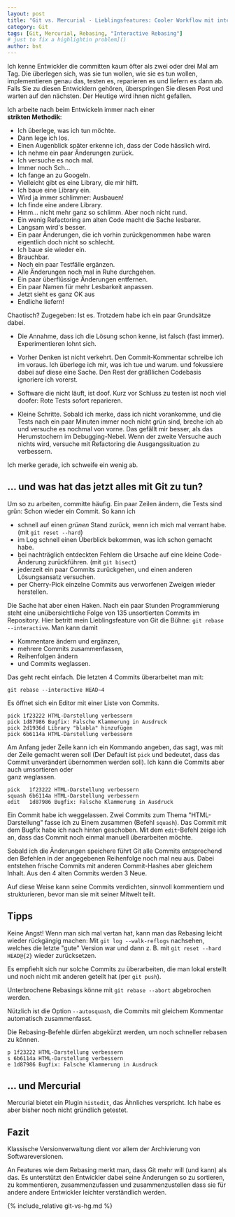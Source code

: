 ```yaml
---
layout: post
title: "Git vs. Mercurial - Lieblingsfeatures: Cooler Workflow mit interactive Rebasing (Teil 5)"
category: Git
tags: [Git, Mercurial, Rebasing, "Interactive Rebasing"]
# just to fix a highlightin problem]()
author: bst
---
```


Ich kenne Entwickler die committen kaum öfter als zwei
oder drei Mal am Tag. Die überlegen sich, was sie tun
wollen, wie sie es tun wollen, implementieren genau das,
testen es, reparieren es und liefern es dann ab.
Falls Sie zu diesen Entwicklern gehören,
überspringen Sie diesen Post und warten auf den nächsten.
Der Heutige wird ihnen nicht gefallen.

Ich arbeite nach beim Entwickeln immer nach einer  
**strikten Methodik**:

 * Ich überlege, was ich tun möchte.
 * Dann lege ich los.
 * Einen Augenblick später erkenne ich, dass der
   Code hässlich wird.
 * Ich nehme ein paar Änderungen zurück.
 * Ich versuche es noch mal.
 * Immer noch Sch...
 * Ich fange an zu Googeln.
 * Vielleicht gibt es eine Library, die mir hilft.
 * Ich baue eine Library ein.
 * Wird ja immer schlimmer: Ausbauen!
 * Ich finde eine andere Library.
 * Hmm... nicht mehr ganz so schlimm. Aber noch nicht rund.
 * Ein wenig Refactoring am alten Code
   macht die Sache lesbarer.
 * Langsam wird's besser.
 * Ein paar Änderungen, die ich vorhin zurückgenommen
   habe waren eigentlich doch nicht so schlecht.
 * Ich baue sie wieder ein.
 * Brauchbar.
 * Noch ein paar Testfälle ergänzen.
 * Alle Änderungen noch mal in Ruhe durchgehen.
 * Ein paar überflüssige Änderungen entfernen.
 * Ein paar Namen für mehr Lesbarkeit anpassen.
 * Jetzt sieht es ganz OK aus
 * Endliche liefern!

Chaotisch? Zugegeben: Ist es. Trotzdem habe ich ein paar
Grundsätze dabei.

 * Die Annahme, dass ich die Lösung schon kenne,
   ist falsch (fast immer). Experimentieren lohnt sich.

 *  Vorher Denken ist nicht verkehrt.
    Den Commit-Kommentar schreibe ich im voraus.
    Ich überlege ich mir, was ich tue und warum.
    und fokussiere dabei auf diese eine Sache.
    Den Rest der gräßlichen Codebasis ignoriere
    ich vorerst.

 *  Software die nicht läuft, ist doof.
    Kurz vor Schluss zu testen ist noch viel doofer:
    Rote Tests sofort reparieren.

 *  Kleine Schritte. Sobald ich merke, dass ich nicht
    vorankomme, und die Tests nach ein paar Minuten immer
    noch nicht grün sind,
    breche ich ab und versuche es nochmal von vorne.
    Das gefällt mir besser, als das Herumstochern im
    Debugging-Nebel. Wenn der zweite Versuche auch nichts
    wird, versuche mit Refactoring die Ausgangssituation
    zu verbessern.

Ich merke gerade, ich schweife ein wenig ab.

... und was hat das jetzt alles mit Git zu tun?
-----------------------------------------------

Um so zu arbeiten, committe häufig. Ein paar Zeilen ändern,
die Tests sind grün: Schon wieder ein Commit. So kann ich

 * schnell auf einen _grünen_ Stand zurück,
   wenn ich mich mal verrant habe. (mit `git reset --hard`)
 * im Log schnell einen Überblick bekommen,
   was ich schon gemacht habe.
 * bei nachträglich entdeckten Fehlern die
   Ursache auf eine kleine Code-Änderung zurückführen.
   (mit `git bisect`)
 * jederzeit ein paar Commits zurückgehen,
   und einen anderen Lösungsansatz versuchen.
 * per Cherry-Pick einzelne Commits
   aus verworfenen Zweigen
   wieder herstellen.

Die Sache hat aber einen Haken. Nach ein paar Stunden
Programmierung steht eine unübersichtliche Folge von
135 unsortierten Commits im Repository.
Hier betritt mein Lieblingsfeature von Git die Bühne:
`git rebase --interactive`. Man kann damit

 * Kommentare ändern und ergänzen,
 * mehrere Commits zusammenfassen,
 * Reihenfolgen ändern
 * und Commits weglassen.

Das geht recht einfach. Die letzten 4 Commits
überarbeitet man mit:

    git rebase --interactive HEAD~4

Es öffnet sich ein Editor mit einer Liste von Commits.

    pick 1f23222 HTML-Darstellung verbessern
    pick 1d87986 Bugfix: Falsche Klammerung in Ausdruck
    pick 2d1936d Library "blabla" hinzufügen
    pick 6b6114a HTML-Darstellung verbessern

Am Anfang jeder Zeile kann ich ein Kommando angeben, das sagt, was
mit der Zeile gemacht weren soll (Der Default ist `pick` und bedeutet, dass das Commit unverändert übernommen werden soll).
Ich kann die Commits aber auch umsortieren oder  
ganz weglassen.

    pick   1f23222 HTML-Darstellung verbessern
    squash 6b6114a HTML-Darstellung verbessern
    edit   1d87986 Bugfix: Falsche Klammerung in Ausdruck

Ein Commit habe ich weggelassen. Zwei Commits zum Thema
"HTML-Darstellung" fasse ich zu Einem zusammen (Befehl `squash`).
Das Commit mit dem Bugfix habe ich nach hinten geschoben.
Mit dem `edit`-Befehl zeige ich an, dass das Commit
noch einmal manuell überarbeiten möchte.

Sobald ich die Änderungen speichere führt Git alle Commits
entsprechend den Befehlen in der angegebenen Reihenfolge
noch mal neu aus. Dabei entstehen frische Commits mit
anderen Commit-Hashes aber gleichem Inhalt. Aus den 4
alten Commits werden 3 Neue.

Auf diese Weise kann seine Commits verdichten, sinnvoll
kommentiern und strukturieren, bevor man sie mit
seiner Mitwelt teilt.

Tipps
-----

Keine Angst! Wenn man sich mal vertan hat, kann man
das Rebasing leicht wieder rückgängig machen: Mit
`git log --walk-reflogs` nachsehen, welches die letzte
"gute" Version war und dann z. B. mit
`git reset --hard HEAD@{2}` wieder zurücksetzen.

Es empfiehlt sich nur solche Commits zu überarbeiten,
die man lokal erstellt und noch nicht mit anderen
geteilt hat (per `git push`).

Unterbrochene Rebasings könne mit `git rebase --abort`
abgebrochen werden.

Nützlich ist die Option `--autosquash`, die
Commits mit gleichem Kommentar automatisch
zusammenfasst.

Die Rebasing-Befehle dürfen abgekürzt werden,
um noch schneller rebasen zu können.

    p 1f23222 HTML-Darstellung verbessern
    s 6b6114a HTML-Darstellung verbessern
    e 1d87986 Bugfix: Falsche Klammerung in Ausdruck
... und Mercurial
-----------------

Mercurial bietet ein Plugin `histedit`, das Ähnliches
verspricht. Ich habe es aber bisher noch nicht gründlich
getestet.

Fazit
-----

Klassische Versionverwaltung dient vor allem der
Archivierung von Softwareversionen.

An Features wie dem Rebasing merkt man, dass Git
mehr will (und kann) als das. Es unterstützt den
Entwickler dabei seine Änderungen so zu sortieren,
zu kommentieren, zusammenzufassen und zusammenzustellen
dass sie für andere andere Entwickler
leichter verständlich werden.

{% include_relative git-vs-hg.md %}
